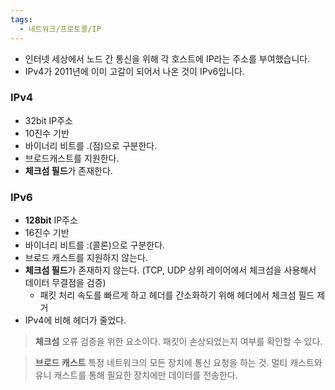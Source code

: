 ```yaml
---
tags:
  - 네트워크/프로토콜/IP
---
```


- 인터넷 세상에서 노드 간 통신을 위해 각 호스트에 IP라는 주소를 부여했습니다.
- IPv4가 2011년에 이미 고갈이 되어서 나온 것이 IPv6입니다.

### IPv4
- 32bit IP주소
- 10진수 기반
- 바이너리 비트를 .(점)으로 구분한다.
- 브로드캐스트를 지원한다.
- **체크섬 필드**가 존재한다.


### IPv6
- **128bit** IP주소
- 16진수 기반
- 바이너리 비트를 :(콜론)으로 구분한다.
- 브로드 캐스트를 지원하지 않는다.
- **체크섬 필드**가 존재하지 않는다. (TCP, UDP 상위 레이어에서 체크섬을 사용해서 데이터 무결점을 검증)
	- 패킷 처리 속도를 빠르게 하고 헤더를 간소화하기 위해 헤더에서 체크섬 필드 제거
- IPv4에 비해 헤더가 줄었다.

> **체크섬**
> 오류 검증을 위한 요소이다. 패킷이 손상되었는지 여부를 확인할 수 있다.

>**브로드 캐스트**
>특정 네트워크의 모든 장치에 통신 요청을 하는 것. 멀티 캐스트와 유니 캐스트를 통해 필요한 장치에만 데이터를 전송한다.